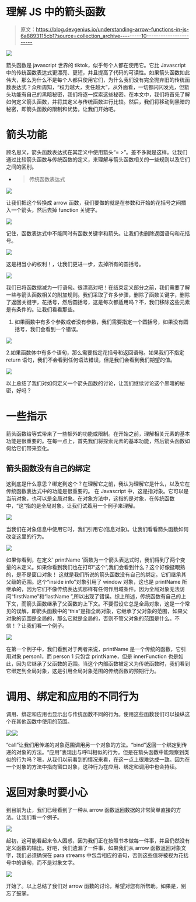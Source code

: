 # 理解 JS 中的箭头函数

> 原文：<https://blog.devgenius.io/understanding-arrow-functions-in-js-6a8893115cb1?source=collection_archive---------10----------------------->

![](img/6479d891ed60c63bbafeacd8520bea21.png)

箭头函数是 javascript 世界的 tiktok，似乎每个人都在使用它。它比 Javascript 中的传统函数表达式更漂亮、更短，并且提高了代码的可读性。如果箭头函数如此伟大，那么为什么不是每个人都只使用它们，为什么我们没有完全抛弃旧的传统函数表达式？众所周知，“权力越大，责任越大”，从外面看，一切都闪闪发光，但箭头功能有自己的黑暗秘密，我们将逐一探索这些秘密。在本文中，我们将首先了解如何定义箭头函数，并将其定义与传统函数进行比较。然后，我们将移动到黑暗的秘密，即箭头函数的限制和优势。让我们开始吧。

# 箭头功能

顾名思义，箭头函数表达式在其定义中使用箭头“= >”。差不多就是这样。让我们通过比较箭头函数与传统函数的定义，来理解与箭头函数相关的一些规则以及它们之间的区别。
- >传统函数表达式

![](img/5310cb37147177167a0dfb363b8c8d4c.png)

让我们把这个转换成 arrow 函数，我们要做的就是在参数和开始的花括号之间插入一个箭头，然后去掉 function 关键字。

![](img/36459d2aeb253e5375a7ed99b7975e56.png)

记住，函数表达式中不能同时有函数关键字和箭头。让我们也删除返回语句和花括号。

![](img/b897eb9e10f12942742de0ebbb92ba4a.png)

这是相当小的权利！，让我们更进一步，去掉所有的圆括号。

![](img/c8ab618f3add57f3fe5372aae469ca29.png)

我们已将函数缩减为一行语句。很漂亮对吧！在结束定义部分之前，我们需要了解一些与箭头函数相关的附加规则。我们采取了许多步骤，删除了函数关键字，删除了返回关键字，花括号，然后圆括号，这是每次都适用吗？不，我们移除这些元素是有条件的。让我们看看那些。

1.  如果函数中有多个参数或者没有参数，我们需要指定一个圆括号，如果没有圆括号，我们会看到一个错误。

![](img/9ac3c917e2d46e318317329ea4ec7e03.png)

2.如果函数体中有多个语句，那么需要指定花括号和返回语句。如果我们不指定 return 语句，我们不会看到任何语法错误，但是我们会看到我们期望的值。

![](img/a4b315d62b5a1aa78b3e688c7462b3ab.png)

以上总结了我们对如何定义一个箭头函数的讨论，让我们继续讨论这个黑暗的秘密，好吗？

# 一些指示

箭头函数给等式带来了一些额外的功能或限制。在开始之前，理解相关元素的基本功能是很重要的。在每一点上，首先我们将探索元素的基本功能，然后箭头函数如何给它们带来变化。

## 箭头函数没有自己的绑定

这到底是什么意思？绑定到这个？在理解它之前，我认为理解它是什么，以及它在传统函数表达式中的功能是很重要的。
在 Javascript 中，这是指对象。它可以是当前对象，也可以是全局对象。在对象方法中，这指的是对象，在传统函数中，“这”指的是全局对象。让我们试着用一个例子来理解。

![](img/84bc0381a2dec2bb5b650a448d5df444.png)

当我们在对象信息中使用它时，我们引用它(信息对象)。让我们看看箭头函数如何改变这里的行为。

![](img/2d6dd9f5d6329da71da88ae5769d08f4.png)

如果你看到，在定义' printName '函数为一个箭头表达式时，我们得到了两个变量的未定义。如果你看到我们也在打印“这个”,我们会看到什么？这个好像挺眼熟的，是不是窗口对象！
这就是我们所说的箭头函数没有自己的绑定。它们继承其父级的范围。这个“inside info”对象引用了 window 对象，这也是 printName 所继承的，因为它们不像传统表达式那样有任何作用域条件。因为全局对象无法访问“firstName”和“lastName ”,所以出现了错误。综上所述，传统函数有自己的上下文，而箭头函数继承了父函数的上下文。不要假设它总是全局对象，这是一个常见的误解，即箭头函数中的“this”是指全局对象，它继承了父对象的范围，如果父对象的范围是全局的，那么它就是全局的，否则不管父对象的范围是什么。不信！？让我们看一个例子。

![](img/260b95feca57b966115a124d6e0f4a1e.png)

在第一个例子中，我们看到对于两者来说，printName 是一个传统的函数，它引用对象 person1，而 person 1 只包含 printName，但是 innerFunction 也是如此，因为它继承了父函数的范围。当这个内部函数被定义为传统函数时，我们看到它绑定到全局对象，这是引用全局对象范围的传统函数的预期行为。

# 调用、绑定和应用的不同行为

调用、绑定和应用也显示出与传统函数不同的行为。使用这些函数我们可以操纵这个在其他函数中使用的范围。

![](img/b524bd47838b777fc90a53b6cc6917e5.png)![](img/a518dc04ec2cae920af3a87bdede5a37.png)

“call”让我们用传递的对象范围调用另一个对象的方法。“bind”返回一个绑定到传递的对象的方法。“应用”表现出与呼叫相似的行为。但是在箭头函数中能观察到类似的行为吗？嗯，从我们以前看到的情况来看，在这一点上很难达成一致。因为在一个对象的方法中指向窗口对象，这种行为在应用、绑定和调用中也会持续。

# 返回对象时要小心

到目前为止，我们已经看到了一种从 arrow 函数返回数据的非常简单直接的方法。让我们看一个例子。

![](img/923da091091101f01d52690173a41545.png)

起初，这可能看起来令人困惑，因为我们正在按照书本做每一件事，并且仍然没有定义函数的输出。好吧，我们遗漏了一件事，如果我们从 arrow 函数返回对象文字，我们必须确保在 para streams 中包含相应的语句，否则这些值将被视为花括号中的语句，而不是对象文字。

![](img/e62eab645a6591af39195f3265114c35.png)

开始了。以上总结了我们对 arrow 函数的讨论，希望对您有所帮助。如果是，别忘了鼓掌。